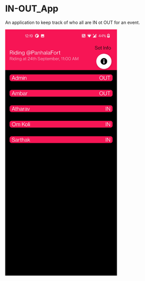 # IN-OUT_App
An application to keep track of who all are IN ot OUT for an event.

<img src="https://github.com/omkoli/IN-OUT_App/blob/main/Screenshot_20220722-001935.jpg" width="360" height="792">
